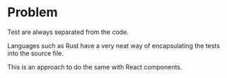 # Problem
Test are always separated from the code.

Languages such as Rust have a very neat way of encapsulating the tests into the source file.

This is an approach to do the same with React components.
